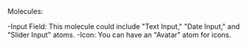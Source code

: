 Molecules:

-Input Field: This molecule could include "Text Input," "Date Input," and "Slider Input" atoms.
-Icon: You can have an "Avatar" atom for icons.
